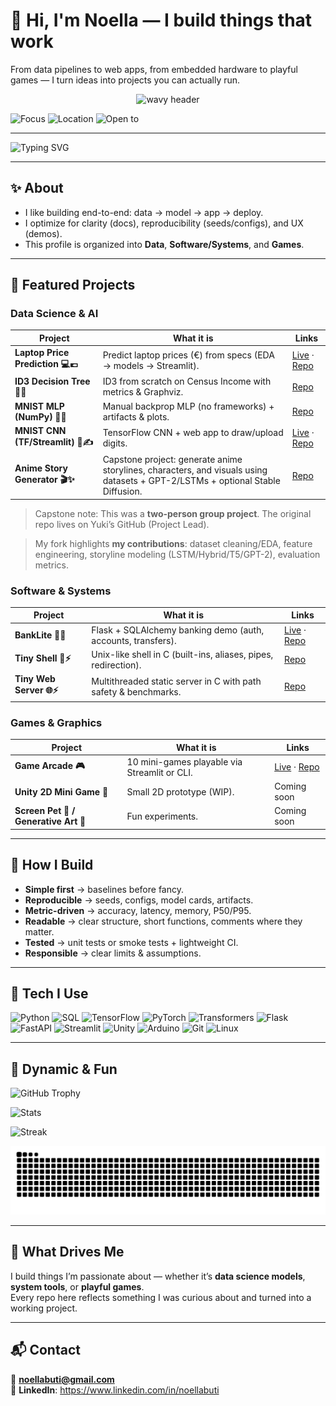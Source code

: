 # 👋 Hi, I'm Noella — I build things that work

From data pipelines to web apps, from embedded hardware to playful games — I turn ideas into projects you can actually run.

<p align="center">
  <img src="https://capsule-render.vercel.app/api?text=Hey%20There!%20I'm%20Noella%20✨&animation=fadeIn&type=waving&color=F75C7E&height=120&fontColor=ffffff" alt="wavy header"/>
</p>

![Focus](https://img.shields.io/badge/focus-Data%20Science%20%7C%20Software%20Systems%20%7C%20Games-F75C7E)
![Location](https://img.shields.io/badge/location-Bellevue%20Area-FF7AA2)
![Open to](https://img.shields.io/badge/open%20to-Internships%20%26%20Entry%20Level%20Roles-9B5DE5)

---

![Typing SVG](https://readme-typing-svg.demolab.com?font=Fira+Code&size=24&pause=1000&color=F75C7E&width=600&lines=Data+Science+📊;Software+%26+Systems💻;Games+%26+Graphics🎮;Always+Learning💡)

---

## ✨ About

- I like building end-to-end: data → model → app → deploy.  
- I optimize for clarity (docs), reproducibility (seeds/configs), and UX (demos).  
- This profile is organized into **Data**, **Software/Systems**, and **Games**.

---

## 📌 Featured Projects

### Data Science & AI
| Project | What it is | Links |
|---|---|---|
| **Laptop Price Prediction 💻💶** | Predict laptop prices (€) from specs (EDA → models → Streamlit). | [Live](https://laptop-prediction-prices.streamlit.app/) · [Repo](https://github.com/NoellaButi/ai-laptop-price-prediction) |
| **ID3 Decision Tree 🌳💼** | ID3 from scratch on Census Income with metrics & Graphviz. | [Repo](https://github.com/NoellaButi/ai-id3-census-income) |
| **MNIST MLP (NumPy) 🔢🧠** | Manual backprop MLP (no frameworks) + artifacts & plots. | [Repo](https://github.com/NoellaButi/ai-mnist-mlp-fromscratch) |
| **MNIST CNN (TF/Streamlit) 🧠✍️** | TensorFlow CNN + web app to draw/upload digits. | [Live](https://ai-mnist-tf-noella-buti.streamlit.app) · [Repo](https://github.com/NoellaButi/ai-mnist-tf) |
| **Anime Story Generator 🎬✨** | Capstone project: generate anime storylines, characters, and visuals using datasets + GPT-2/LSTMs + optional Stable Diffusion. | [Repo](https://github.com/NoellaButi/anime-story-generator) |

> Capstone note: This was a **two-person group project**. The original repo lives on Yuki’s GitHub (Project Lead).  

> My fork highlights **my contributions**: dataset cleaning/EDA, feature engineering, storyline modeling (LSTM/Hybrid/T5/GPT-2), evaluation metrics.

### Software & Systems
| Project | What it is | Links |
|---|---|---|
| **BankLite 🏦🌙** | Flask + SQLAlchemy banking demo (auth, accounts, transfers). | [Live](https://banklite-web.onrender.com/auth/login?next=%2F) · [Repo](https://github.com/NoellaButi/code-banking-app) |
| **Tiny Shell 🐚⚡** | Unix-like shell in C (built-ins, aliases, pipes, redirection). | [Repo](https://github.com/NoellaButi/code-tiny-shell) |
| **Tiny Web Server 🌐⚡** | Multithreaded static server in C with path safety & benchmarks. | [Repo](https://github.com/NoellaButi/code-tinyweb-server) |

### Games & Graphics
| Project | What it is | Links |
|---|---|---|
| **Game Arcade 🎮** | 10 mini-games playable via Streamlit or CLI. | [Live](https://game-arcade-noella-buti.streamlit.app) · [Repo](https://github.com/NoellaButi/game-arcade) |
| **Unity 2D Mini Game 🎲** | Small 2D prototype (WIP). | Coming soon |
| **Screen Pet 🐾 / Generative Art 🎨** | Fun experiments. | Coming soon |

---

## 🔧 How I Build

- **Simple first** → baselines before fancy.  
- **Reproducible** → seeds, configs, model cards, artifacts.  
- **Metric-driven** → accuracy, latency, memory, P50/P95.  
- **Readable** → clear structure, short functions, comments where they matter.  
- **Tested** → unit tests or smoke tests + lightweight CI.  
- **Responsible** → clear limits & assumptions.

---

## 🧰 Tech I Use

![Python](https://img.shields.io/badge/Python-3.x-F75C7E)
![SQL](https://img.shields.io/badge/SQL-PostgreSQL-F75C7E)
![TensorFlow](https://img.shields.io/badge/ML-TensorFlow-F75C7E)
![PyTorch](https://img.shields.io/badge/ML-PyTorch-F75C7E)
![Transformers](https://img.shields.io/badge/NLP-Transformers-F75C7E)
![Flask](https://img.shields.io/badge/Web-Flask-F75C7E)
![FastAPI](https://img.shields.io/badge/Web-FastAPI-F75C7E)
![Streamlit](https://img.shields.io/badge/Web-Streamlit-F75C7E)
![Unity](https://img.shields.io/badge/Game-Unity-F75C7E)
![Arduino](https://img.shields.io/badge/Hardware-Arduino-F75C7E)
![Git](https://img.shields.io/badge/Version-Git-F75C7E)
![Linux](https://img.shields.io/badge/OS-Linux-F75C7E)

---

## 🌈 Dynamic & Fun
![GitHub Trophy](https://github-profile-trophy.vercel.app/?username=NoellaButi&theme=flat&title=Commit,Stars,Repositories,PullRequest&margin-w=15&margin-h=15&no-frame=true&column=4&no-bg=true&color=F75C7E)

![Stats](https://github-readme-stats.vercel.app/api?username=NoellaButi&show_icons=true&theme=radical&title_color=F75C7E&icon_color=F75C7E&text_color=ffffff&bg_color=141321)  

![Streak](https://streak-stats.demolab.com?user=NoellaButi&theme=radical&ring=F75C7E&fire=F75C7E&currStreakLabel=F75C7E)

![Snake animation](https://raw.githubusercontent.com/NoellaButi/NoellaButi/output/github-contribution-grid-snake.svg)

---

## 🔮 What Drives Me

I build things I’m passionate about — whether it’s **data science models**, **system tools**, or **playful games**.  
Every repo here reflects something I was curious about and turned into a working project.

---

## 📬 Contact

📧 **noellabuti@gmail.com**  
🔗 **LinkedIn**: https://www.linkedin.com/in/noellabuti
